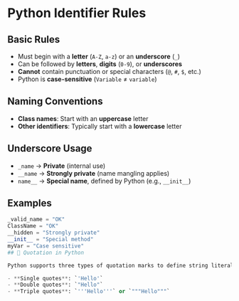 # Python Identifier Rules

## Basic Rules
- Must begin with a **letter** (`A-Z`, `a-z`) or an **underscore** (`_`)
- Can be followed by **letters**, **digits** (`0-9`), or **underscores**
- **Cannot** contain punctuation or special characters (`@`, `#`, `$`, etc.)
- Python is **case-sensitive** (`Variable` ≠ `variable`)

## Naming Conventions
- **Class names**: Start with an **uppercase** letter
- **Other identifiers**: Typically start with a **lowercase** letter

## Underscore Usage
- `_name` → **Private** (internal use)
- `__name` → **Strongly private** (name mangling applies)
- `name__` → **Special name**, defined by Python (e.g., `__init__`)

## Examples
```python
_valid_name = "OK"
ClassName = "OK"
__hidden = "Strongly private"
__init__ = "Special method"
myVar = "Case sensitive"
## 📝 Quotation in Python

Python supports three types of quotation marks to define string literals:

- **Single quotes**: `'Hello'`
- **Double quotes**: `"Hello"`
- **Triple quotes**: `'''Hello'''` or `"""Hello"""`
